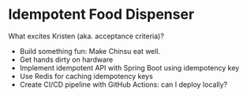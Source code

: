 # Idempotent Food Dispenser

What excites Kristen (aka. acceptance criteria)?
- Build something fun: Make Chinsu eat well. 
- Get hands dirty on hardware
- Implement idempotent API with Spring Boot using idempotency key
- Use Redis for caching idempotency keys
- Create CI/CD pipeline with GitHub Actions: can I deploy locally?